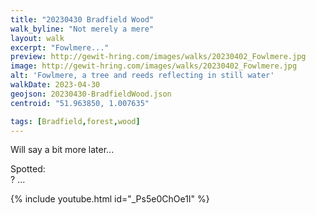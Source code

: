 ```yaml
---
title: "20230430 Bradfield Wood"
walk_byline: "Not merely a mere"
layout: walk
excerpt: "Fowlmere..."
preview: http://gewit-hring.com/images/walks/20230402_Fowlmere.jpg
image: http://gewit-hring.com/images/walks/20230402_Fowlmere.jpg
alt: 'Fowlmere, a tree and reeds reflecting in still water'
walkDate: 2023-04-30
geojson: 20230430-BradfieldWood.json
centroid: "51.963850, 1.007635"

tags: [Bradfield,forest,wood]
---
```

Will say a bit more later...


Spotted:   
? ... 

{% include youtube.html id="_Ps5e0ChOe1I" %} 